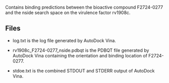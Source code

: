 Contains binding predictions between the bioactive compound F2724-0277 and the nside search space on the virulence factor rv1908c.

## Files

- log.txt is the log file generated by AutoDock Vina.

- rv1908c_F2724-0277_nside.pdbqt is the PDBQT file generated by AutoDock Vina containing the orientation and binding location of F2724-0277.

- stdoe.txt is the combined STDOUT and STDERR output of AutoDock Vina.

